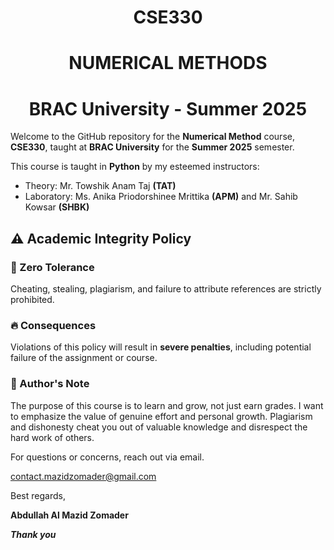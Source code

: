 # <h1 align = "center">CSE330</h1>
## <h1 align = "center">NUMERICAL METHODS</h1>
# <h1 align = "center">BRAC University - Summer 2025</h1>
Welcome to the GitHub repository for the **Numerical Method** course, **CSE330**, taught at **BRAC University** for the **Summer 2025** semester.

This course is taught in **Python** by my esteemed instructors:
- Theory: Mr. Towshik Anam Taj **(TAT)**
- Laboratory: Ms. Anika Priodorshinee Mrittika **(APM)** and Mr. Sahib Kowsar **(SHBK)**


## ⚠️ Academic Integrity Policy

### 🚫 Zero Tolerance
Cheating, stealing, plagiarism, and failure to attribute references are strictly prohibited.

### 🔥 Consequences
Violations of this policy will result in **severe penalties**, including potential failure of the assignment or course.

### 📢 Author's Note
The purpose of this course is to learn and grow, not just earn grades. I want to emphasize the value of genuine effort and personal growth. Plagiarism and dishonesty cheat you out of valuable knowledge and disrespect the hard work of others.


For questions or concerns, reach out via email.

contact.mazidzomader@gmail.com

Best regards,

**Abdullah Al Mazid Zomader**



***Thank you***
